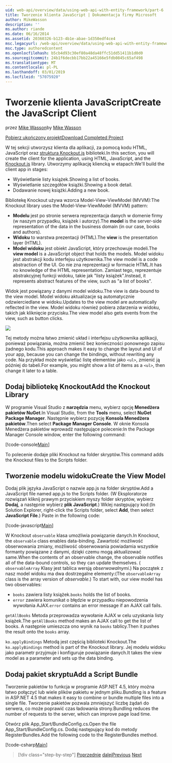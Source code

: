 ```yaml
---
uid: web-api/overview/data/using-web-api-with-entity-framework/part-6
title: Tworzenie klienta JavaScript | Dokumentacja firmy Microsoft
author: MikeWasson
description: ''
ms.author: riande
ms.date: 06/16/2014
ms.assetid: 20360326-b123-4b1e-abae-1d350edf4ce4
msc.legacyurl: /web-api/overview/data/using-web-api-with-entity-framework/part-6
msc.type: authoredcontent
ms.openlocfilehash: b5cb4d93c30ef80a48da48ffc51dd51411b1d0d0
ms.sourcegitcommit: 24b1f6decbb17bb22a45166e5fdb0845c65af498
ms.translationtype: MT
ms.contentlocale: pl-PL
ms.lasthandoff: 03/01/2019
ms.locfileid: "57075920"
---
```

<a name="create-the-javascript-client"></a><span data-ttu-id="1b537-102">Tworzenie klienta JavaScript</span><span class="sxs-lookup"><span data-stu-id="1b537-102">Create the JavaScript Client</span></span>
====================
<span data-ttu-id="1b537-103">przez [Mike Wasson](https://github.com/MikeWasson)</span><span class="sxs-lookup"><span data-stu-id="1b537-103">by [Mike Wasson](https://github.com/MikeWasson)</span></span>

[<span data-ttu-id="1b537-104">Pobierz ukończony projekt</span><span class="sxs-lookup"><span data-stu-id="1b537-104">Download Completed Project</span></span>](https://github.com/MikeWasson/BookService)

<span data-ttu-id="1b537-105">W tej sekcji utworzysz klienta dla aplikacji, za pomocą kodu HTML, JavaScript oraz [struktura Knockout.js](http://knockoutjs.com/) biblioteki.</span><span class="sxs-lookup"><span data-stu-id="1b537-105">In this section, you will create the client for the application, using HTML, JavaScript, and the [Knockout.js](http://knockoutjs.com/) library.</span></span> <span data-ttu-id="1b537-106">Utworzymy aplikację kliencką w etapach:</span><span class="sxs-lookup"><span data-stu-id="1b537-106">We'll build the client app in stages:</span></span>

- <span data-ttu-id="1b537-107">Wyświetlanie listy książek.</span><span class="sxs-lookup"><span data-stu-id="1b537-107">Showing a list of books.</span></span>
- <span data-ttu-id="1b537-108">Wyświetlanie szczegółów książki.</span><span class="sxs-lookup"><span data-stu-id="1b537-108">Showing a book detail.</span></span>
- <span data-ttu-id="1b537-109">Dodawanie nowej książki.</span><span class="sxs-lookup"><span data-stu-id="1b537-109">Adding a new book.</span></span>

<span data-ttu-id="1b537-110">Bibliotekę Knockout używa wzorca Model-View-ViewModel (MVVM):</span><span class="sxs-lookup"><span data-stu-id="1b537-110">The Knockout library uses the Model-View-ViewModel (MVVM) pattern:</span></span>

- <span data-ttu-id="1b537-111">**Modelu** jest po stronie serwera reprezentacja danych w domenie firmy (w naszym przypadku, książek i autorzy).</span><span class="sxs-lookup"><span data-stu-id="1b537-111">The **model** is the server-side representation of the data in the business domain (in our case, books and authors).</span></span>
- <span data-ttu-id="1b537-112">**Widoku** to warstwa prezentacji (HTML).</span><span class="sxs-lookup"><span data-stu-id="1b537-112">The **view** is the presentation layer (HTML).</span></span>
- <span data-ttu-id="1b537-113">**Model widoku** jest obiekt JavaScript, który przechowuje modeli.</span><span class="sxs-lookup"><span data-stu-id="1b537-113">The **view model** is a JavaScript object that holds the models.</span></span> <span data-ttu-id="1b537-114">Model widoku jest abstrakcji kodu interfejsu użytkownika.</span><span class="sxs-lookup"><span data-stu-id="1b537-114">The view model is a code abstraction of the UI.</span></span> <span data-ttu-id="1b537-115">Go nie zna reprezentacji w formacie HTML.</span><span class="sxs-lookup"><span data-stu-id="1b537-115">It has no knowledge of the HTML representation.</span></span> <span data-ttu-id="1b537-116">Zamiast tego, reprezentuje abstrakcyjnej funkcji widoku, takie jak &quot;listy książek&quot;.</span><span class="sxs-lookup"><span data-stu-id="1b537-116">Instead, it represents abstract features of the view, such as &quot;a list of books&quot;.</span></span>

<span data-ttu-id="1b537-117">Widok jest powiązany z danymi model widoku.</span><span class="sxs-lookup"><span data-stu-id="1b537-117">The view is data-bound to the view model.</span></span> <span data-ttu-id="1b537-118">Model widoku aktualizacje są automatycznie odzwierciedlane w widoku.</span><span class="sxs-lookup"><span data-stu-id="1b537-118">Updates to the view model are automatically reflected in the view.</span></span> <span data-ttu-id="1b537-119">Model widoku również pobiera zdarzenia w widoku, takich jak kliknięcie przycisku.</span><span class="sxs-lookup"><span data-stu-id="1b537-119">The view model also gets events from the view, such as button clicks.</span></span>

![](part-6/_static/image1.png)

<span data-ttu-id="1b537-120">Tej metody można łatwo zmienić układ i interfejsu użytkownika aplikacji, ponieważ powiązania, można zmienić bez konieczności ponownego zapisu żadnego kodu.</span><span class="sxs-lookup"><span data-stu-id="1b537-120">This approach makes it easy to change the layout and UI of your app, because you can change the bindings, without rewriting any code.</span></span> <span data-ttu-id="1b537-121">Na przykład może wyświetlać listę elementów jako `<ul>`, zmienić ją później do tabeli.</span><span class="sxs-lookup"><span data-stu-id="1b537-121">For example, you might show a list of items as a `<ul>`, then change it later to a table.</span></span>

## <a name="add-the-knockout-library"></a><span data-ttu-id="1b537-122">Dodaj bibliotekę Knockout</span><span class="sxs-lookup"><span data-stu-id="1b537-122">Add the Knockout Library</span></span>

<span data-ttu-id="1b537-123">W programie Visual Studio z **narzędzia** menu, wybierz opcję **Menedżera pakietów NuGet**.</span><span class="sxs-lookup"><span data-stu-id="1b537-123">In Visual Studio, from the **Tools** menu, select **NuGet Package Manager**.</span></span> <span data-ttu-id="1b537-124">Następnie wybierz pozycję **Konsola Menedżera pakietów**.</span><span class="sxs-lookup"><span data-stu-id="1b537-124">Then select **Package Manager Console**.</span></span> <span data-ttu-id="1b537-125">W oknie Konsola Menedżera pakietów wprowadź następujące polecenie:</span><span class="sxs-lookup"><span data-stu-id="1b537-125">In the Package Manager Console window, enter the following command:</span></span>

[!code-console[Main](part-6/samples/sample1.cmd)]

<span data-ttu-id="1b537-126">To polecenie dodaje pliki Knockout na folder skryptów.</span><span class="sxs-lookup"><span data-stu-id="1b537-126">This command adds the Knockout files to the Scripts folder.</span></span>

## <a name="create-the-view-model"></a><span data-ttu-id="1b537-127">Tworzenie modelu widoku</span><span class="sxs-lookup"><span data-stu-id="1b537-127">Create the View Model</span></span>

<span data-ttu-id="1b537-128">Dodaj plik języka JavaScript o nazwie app.js na folder skryptów.</span><span class="sxs-lookup"><span data-stu-id="1b537-128">Add a JavaScript file named app.js to the Scripts folder.</span></span> <span data-ttu-id="1b537-129">(W Eksploratorze rozwiązań kliknij prawym przyciskiem myszy folder skryptów, wybierz **Dodaj**, a następnie wybierz **plik JavaScript**.) Wklej następujący kod:</span><span class="sxs-lookup"><span data-stu-id="1b537-129">(In Solution Explorer, right-click the Scripts folder, select **Add**, then select **JavaScript File**.) Paste in the following code:</span></span>

[!code-javascript[Main](part-6/samples/sample2.js)]

<span data-ttu-id="1b537-130">W Knockout `observable` klasa umożliwia powiązanie danych.</span><span class="sxs-lookup"><span data-stu-id="1b537-130">In Knockout, the `observable` class enables data-binding.</span></span> <span data-ttu-id="1b537-131">Zawartość możliwość obserwowania zmiany, możliwość obserwowania powiadamia wszystkie formanty powiązane z danymi, dzięki czemu mogą aktualizować same.</span><span class="sxs-lookup"><span data-stu-id="1b537-131">When the contents of an observable change, the observable notifies all of the data-bound controls, so they can update themselves.</span></span> <span data-ttu-id="1b537-132">( `observableArray` Klasy jest tablica wersją *obserwowalnymi*.) Na początek z nasz model widoku ma dwa dostrzegalne elementy:</span><span class="sxs-lookup"><span data-stu-id="1b537-132">(The `observableArray` class is the array version of *observable*.) To start with, our view model has two observables:</span></span>

- <span data-ttu-id="1b537-133">`books` zawiera listy książek.</span><span class="sxs-lookup"><span data-stu-id="1b537-133">`books` holds the list of books.</span></span>
- <span data-ttu-id="1b537-134">`error` zawiera komunikat o błędzie w przypadku niepowodzenia wywołania AJAX.</span><span class="sxs-lookup"><span data-stu-id="1b537-134">`error` contains an error message if an AJAX call fails.</span></span>

<span data-ttu-id="1b537-135">`getAllBooks` Metoda przeprowadza wywołanie AJAX w celu uzyskania listy książek.</span><span class="sxs-lookup"><span data-stu-id="1b537-135">The `getAllBooks` method makes an AJAX call to get the list of books.</span></span> <span data-ttu-id="1b537-136">A następnie umieszcza ono wynik na `books` tablicy.</span><span class="sxs-lookup"><span data-stu-id="1b537-136">Then it pushes the result onto the `books` array.</span></span>

<span data-ttu-id="1b537-137">`ko.applyBindings` Metodą jest częścią biblioteki Knockout.</span><span class="sxs-lookup"><span data-stu-id="1b537-137">The `ko.applyBindings` method is part of the Knockout library.</span></span> <span data-ttu-id="1b537-138">Jej modelu widoku jako parametr przyjmuje i konfiguruje powiązanie danych.</span><span class="sxs-lookup"><span data-stu-id="1b537-138">It takes the view model as a parameter and sets up the data binding.</span></span>

## <a name="add-a-script-bundle"></a><span data-ttu-id="1b537-139">Dodaj pakiet skryptu</span><span class="sxs-lookup"><span data-stu-id="1b537-139">Add a Script Bundle</span></span>

<span data-ttu-id="1b537-140">Tworzenie pakietów to funkcja w programie ASP.NET 4.5, który można łatwo połączyć lub wiele plików pakietu w jednym pliku.</span><span class="sxs-lookup"><span data-stu-id="1b537-140">Bundling is a feature in ASP.NET 4.5 that makes it easy to combine or bundle multiple files into a single file.</span></span> <span data-ttu-id="1b537-141">Tworzenie pakietów pozwala zmniejszyć liczbę żądań do serwera, co może poprawić czas ładowania strony.</span><span class="sxs-lookup"><span data-stu-id="1b537-141">Bundling reduces the number of requests to the server, which can improve page load time.</span></span>

<span data-ttu-id="1b537-142">Otwórz plik App\_Start/BundleConfig.cs.</span><span class="sxs-lookup"><span data-stu-id="1b537-142">Open the file App\_Start/BundleConfig.cs.</span></span> <span data-ttu-id="1b537-143">Dodaj następujący kod do metody RegisterBundles.</span><span class="sxs-lookup"><span data-stu-id="1b537-143">Add the following code to the RegisterBundles method.</span></span>

[!code-csharp[Main](part-6/samples/sample3.cs)]

> [!div class="step-by-step"]
> <span data-ttu-id="1b537-144">[Poprzednie](part-5.md)
> [dalej](part-7.md)</span><span class="sxs-lookup"><span data-stu-id="1b537-144">[Previous](part-5.md)
[Next](part-7.md)</span></span>
